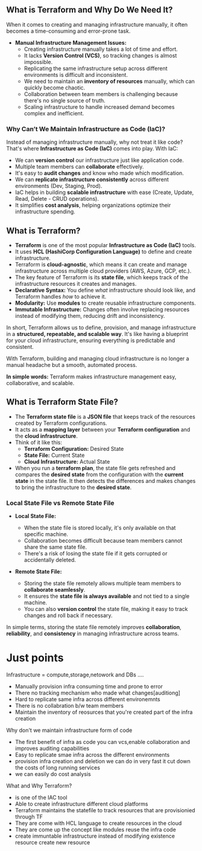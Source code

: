 ## What is Terraform and Why Do We Need It?

When it comes to creating and managing infrastructure manually, it often becomes a time-consuming and error-prone task.

- **Manual Infrastructure Management Issues:**
  - Creating infrastructure manually takes a lot of time and effort.
  - It lacks **Version Control (VCS)**, so tracking changes is almost impossible.
  - Replicating the same infrastructure setup across different environments is difficult and inconsistent.
  - We need to maintain an **inventory of resources** manually, which can quickly become chaotic.
  - Collaboration between team members is challenging because there's no single source of truth.
  - Scaling infrastructure to handle increased demand becomes complex and inefficient.

### Why Can’t We Maintain Infrastructure as Code (IaC)?

Instead of managing infrastructure manually, why not treat it like code? That's where **Infrastructure as Code (IaC)** comes into play. With IaC:

- We can **version control** our infrastructure just like application code.
- Multiple team members can **collaborate** effectively.
- It's easy to **audit changes** and know who made which modification.
- We can **replicate infrastructure consistently** across different environments (Dev, Staging, Prod).
- IaC helps in building **scalable infrastructure** with ease (Create, Update, Read, Delete - CRUD operations).
- It simplifies **cost analysis**, helping organizations optimize their infrastructure spending.

## What is Terraform?

- **Terraform** is one of the most popular **Infrastructure as Code (IaC)** tools.
- It uses **HCL (HashiCorp Configuration Language)** to define and create infrastructure.
- Terraform is **cloud-agnostic**, which means it can create and manage infrastructure across multiple cloud providers (AWS, Azure, GCP, etc.).
- The key feature of Terraform is its **state file**, which keeps track of the infrastructure resources it creates and manages.
- **Declarative Syntax:** You define *what* infrastructure should look like, and Terraform handles *how* to achieve it.
- **Modularity:** Use **modules** to create reusable infrastructure components.
- **Immutable Infrastructure:** Changes often involve replacing resources instead of modifying them, reducing drift and inconsistency.

In short, Terraform allows us to define, provision, and manage infrastructure in a **structured, repeatable, and scalable way**. It's like having a blueprint for your cloud infrastructure, ensuring everything is predictable and consistent.

With Terraform, building and managing cloud infrastructure is no longer a manual headache but a smooth, automated process.

**In simple words:** Terraform makes infrastructure management easy, collaborative, and scalable.

## What is Terraform State File?

- The **Terraform state file** is a **JSON file** that keeps track of the resources created by Terraform configurations.
- It acts as a **mapping layer** between your **Terraform configuration** and the **cloud infrastructure**.
- Think of it like this:
  - **Terraform Configuration:** Desired State
  - **State File:** Current State
  - **Cloud Infrastructure:** Actual State
- When you run a **terraform plan**, the state file gets refreshed and compares the **desired state** from the configuration with the **current state** in the state file. It then detects the differences and makes changes to bring the infrastructure to the **desired state**.

### Local State File vs Remote State File

- **Local State File:**
  - When the state file is stored locally, it's only available on that specific machine.
  - Collaboration becomes difficult because team members cannot share the same state file.
  - There's a risk of losing the state file if it gets corrupted or accidentally deleted.

- **Remote State File:**
  - Storing the state file remotely allows multiple team members to **collaborate seamlessly**.
  - It ensures the **state file is always available** and not tied to a single machine.
  - You can also **version control** the state file, making it easy to track changes and roll back if necessary.

In simple terms, storing the state file remotely improves **collaboration**, **reliability**, and **consistency** in managing infrastructure across teams.








# Just points
Infrastructure = compute,storage,netowork and DBs ....
- Manually provision infra consuming time and prone to error
- There no tracking mechanism who made what changes[auditiong]
- Hard to replicate same infra across different environemnts
- There is no collabration b/w team members
- Maintain the inventory of reosurces that you're created part of the infra creation

Why don't we maintain infrastructure form of code

- The first benefit of infra as code you can vcs,enable collaboration and improves auditing capabilities
- Easy to replicate smae infra across the different environments
- provision infra creation and deletion we can do in very fast it cut down the costs of long running services
- we can easily do cost analysis

What and Why Terraform?
- is one of the IAC tool
- Able to create infrastructure different cloud platforms
- Terraform maintains the statefile to track resources that are provisionied through TF
- They are come with HCL language to create resources in the cloud
- They are come up the concept like modules reuse the infra code
- create immuntable infrastructure instead of modifying existence resource create new resource


